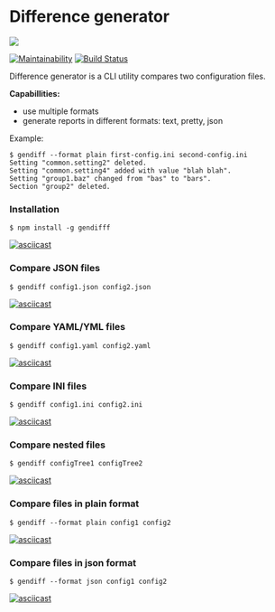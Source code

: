 # Difference generator

![](https://github.com/tutburatino/frontend-project-lvl2/workflows/Node.js%20CI/badge.svg)

[![Maintainability](https://api.codeclimate.com/v1/badges/bb58df4ceda72cf38e59/maintainability)](https://codeclimate.com/github/tutburatino/frontend-project-lvl2/maintainability) [![Build Status](https://travis-ci.org/tutburatino/frontend-project-lvl2.svg?branch=master)](https://travis-ci.org/tutburatino/frontend-project-lvl2)

Difference generator is a CLI utility compares two configuration files.

**Capabillities:**
  - use multiple formats
  - generate reports in different formats: text, pretty, json

Example:
```
$ gendiff --format plain first-config.ini second-config.ini
Setting "common.setting2" deleted.
Setting "common.setting4" added with value "blah blah".
Setting "group1.baz" changed from "bas" to "bars".
Section "group2" deleted.
```


### Installation
```
$ npm install -g gendifff
```
[![asciicast](https://asciinema.org/a/304587.svg)](https://asciinema.org/a/304587)


### Compare JSON files
```
$ gendiff config1.json config2.json
```
[![asciicast](https://asciinema.org/a/304592.svg)](https://asciinema.org/a/304592)


### Compare YAML/YML files
```
$ gendiff config1.yaml config2.yaml
```
[![asciicast](https://asciinema.org/a/304597.svg)](https://asciinema.org/a/304597)


### Compare INI files
```
$ gendiff config1.ini config2.ini
```
[![asciicast](https://asciinema.org/a/304624.svg)](https://asciinema.org/a/304624)


### Compare nested files
```
$ gendiff configTree1 configTree2
```
[![asciicast](https://asciinema.org/a/304609.svg)](https://asciinema.org/a/304609)


### Compare files in plain format
```
$ gendiff --format plain config1 config2
```
[![asciicast](https://asciinema.org/a/304618.svg)](https://asciinema.org/a/304618)


### Compare files in json format
```
$ gendiff --format json config1 config2
```
[![asciicast](https://asciinema.org/a/304620.svg)](https://asciinema.org/a/304620)